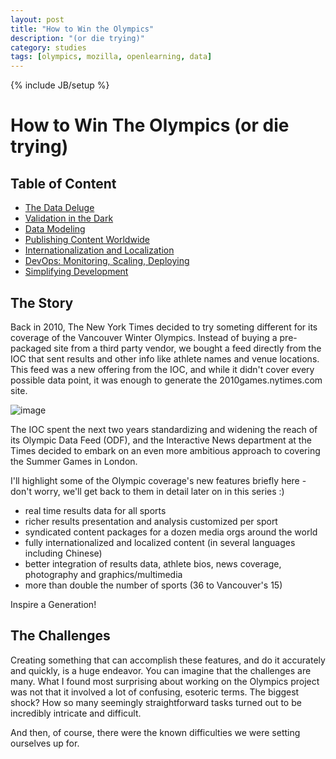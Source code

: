 ```yaml
---
layout: post
title: "How to Win the Olympics"
description: "(or die trying)"
category: studies
tags: [olympics, mozilla, openlearning, data]
---
```

{% include JB/setup %}

# How to Win The Olympics (or die trying)

## Table of Content

* [The Data Deluge](https://gist.github.com/jacqui/92c889181a845a93148b)
* [Validation in the Dark](https://gist.github.com/jacqui/16c60f24725bbf739957)
* [Data Modeling](https://gist.github.com/jacqui/d2a3f89af062ff9e040a)
* [Publishing Content Worldwide]()
* [Internationalization and Localization]()
* [DevOps: Monitoring, Scaling, Deploying]()
* [Simplifying Development]()


## The Story

Back in 2010, The New York Times decided to try someting different for its coverage of the Vancouver Winter Olympics. Instead of buying a pre-packaged site from a third party vendor, we bought a feed directly from the IOC that sent results and other info like athlete names and venue locations. This feed was a new offering from the IOC, and while it didn't cover every possible data point, it was enough to generate the 2010games.nytimes.com site. 

![image](http://f.cl.ly/items/3s3c1925323H0q1O3i2m/Screen%20Shot%202013-01-27%20at%207.22.06%20PM.png)

The IOC spent the next two years standardizing and widening the reach of its Olympic Data Feed (ODF), and the Interactive News department at the Times decided to embark on an even more ambitious approach to covering the Summer Games in London. 

I'll highlight some of the Olympic coverage's new features briefly here - don't worry, we'll get back to them in detail later on in this series :)

* real time results data for all sports
* richer results presentation and analysis customized per sport
* syndicated content packages for a dozen media orgs around the world
* fully internationalized and localized content (in several languages including Chinese)
* better integration of results data, athlete bios, news coverage, photography and graphics/multimedia
* more than double the number of sports (36 to Vancouver's 15)

Inspire a Generation!

## The Challenges
Creating something that can accomplish these features, and do it accurately and quickly, is a huge endeavor. You can imagine that the challenges are many. What I found most surprising about working on the Olympics project was not that it involved a lot of confusing, esoteric terms. The biggest shock? How so many seemingly straightforward tasks turned out to be incredibly intricate and difficult. 

And then, of course, there were the known difficulties we were setting ourselves up for.


